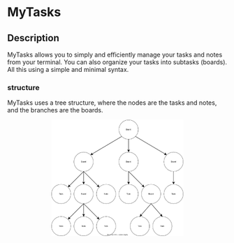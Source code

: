 # MyTasks

## Description

MyTasks allows you to simply and efficiently manage your tasks and notes from your terminal. You can also organize your tasks into subtasks (boards). All this using a simple and minimal syntax.

### structure
MyTasks uses a tree structure, where the nodes are the tasks and notes, and the branches are the boards.

<div align="center">
  <img alt="structure" width="60%" src="structure.svg"/>
</div>